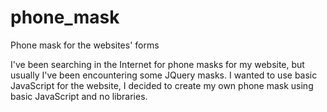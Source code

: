 # phone_mask
Phone mask for the websites' forms

I've been searching in the Internet for phone masks for my website, but usually I've been encountering some JQuery masks. I wanted to use basic JavaScript for the website, I decided to create my own phone mask using basic JavaScript and no libraries.

